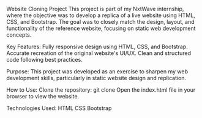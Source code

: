 Website Cloning Project
This project is part of my NxtWave internship, where the objective was to develop a replica of a live website using HTML, CSS, and Bootstrap. The goal was to closely match the design, layout, and functionality of the reference website, focusing on static web development concepts.

Key Features:
Fully responsive design using HTML, CSS, and Bootstrap.
Accurate recreation of the original website's UI/UX.
Clean and structured code following best practices.

Purpose:
This project was developed as an exercise to sharpen my web development skills, particularly in static website design and replication.

How to Use:
Clone the repository: git clone <repository-url>
Open the index.html file in your browser to view the website.

Technologies Used:
HTML
CSS
Bootstrap
